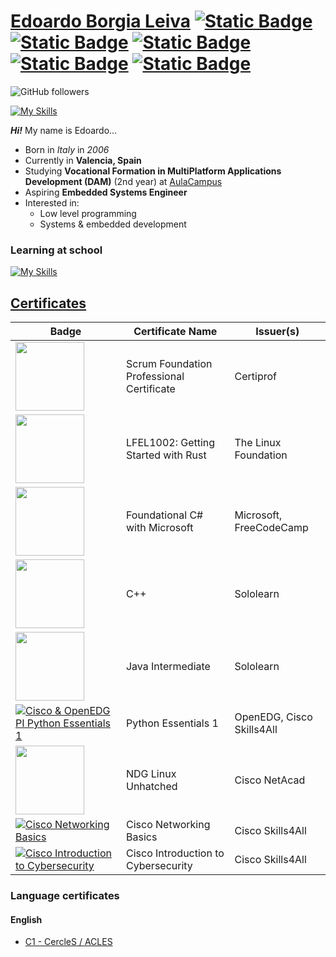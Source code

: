 # [Edoardo Borgia Leiva](https://github.com/Edoardo-B-Leiva) [![Static Badge](https://img.shields.io/badge/Github-Github?style=flat-square&logo=Github&logoColor=%23FFFFFF&color=%230a0a0a)](https://github.com/Edoardo-B-Leiva) [![Static Badge](https://img.shields.io/badge/LinkedIn-LinkedIn?style=flat-square&logo=linkedin&logoColor=%230A66C2&color=%230a0a0a)](https://www.linkedin.com/in/edoardo-b-leiva/) [![Static Badge](https://img.shields.io/badge/credly-0a0a0a?style=flat-square&logo=credly&labelColor=230a0a0a)](https://www.credly.com/users/edoardo-borgia-leiva) [![Static Badge](https://img.shields.io/badge/LeetCode-LeetCode?style=flat-square&logo=leetcode&logoColor=%23FFA116&color=%230a0a0a)](https://leetcode.com/Edoardo-B-Leiva/) [![Static Badge](https://img.shields.io/badge/CodeForces-CodeForces?style=flat-square&logo=codeforces&logoColor=%231F8ACB&color=%230a0a0a)](https://codeforces.com/profile/Generic_Boi69) 

![GitHub followers](https://img.shields.io/github/followers/Edoardo-B-Leiva?label=Github%20Followers&style=flat-square&logo=github)

[![My Skills](https://skillicons.dev/icons?i=linux,bash,github,git,c,cpp,cs,rust,python,markdown)](https://skillicons.dev)

___Hi!___ My name is Edoardo...
- Born in *Italy* in *2006*
- Currently in **Valencia, Spain**
- Studying **Vocational Formation in MultiPlatform Applications Development (DAM)** (2nd year) at [AulaCampus](https://aulacampus.com/)
- Aspiring __Embedded Systems Engineer__
- Interested in:
  - Low level programming
  - Systems & embedded development

### Learning at school
[![My Skills](https://skillicons.dev/icons?i=java,mysql,html,css,bootstrap,javascript,git,github,powershell)](https://skillicons.dev)
## [Certificates](https://github.com/Edoardo-B-Leiva/Edoardo-B-Leiva/blob/main/Certificates.md)
|Badge|Certificate Name|Issuer(s)|
|-|-|-|
|[<img height="110px" src="https://images.credly.com/images/b1bc1abc-c04c-4b80-b3b8-eb13f521eb60/blob">](https://www.credly.com/badges/dbee24e4-0808-425e-962e-257be6f154d2/public_url)|Scrum Foundation Professional Certificate|Certiprof|
|[<img height="110px" src="https://images.credly.com/images/f0ea261a-b9b5-4451-810f-271943e2a6a9/blob">](https://www.credly.com/badges/28dd4ae1-4b2c-4f7b-a8a6-1d5e943969ff/public_url)|LFEL1002: Getting Started with Rust|The Linux Foundation|
|[<img height="110px" src="https://upload.wikimedia.org/wikipedia/commons/thumb/d/d2/C_Sharp_Logo_2023.svg/205px-C_Sharp_Logo_2023.svg.png">](https://www.freecodecamp.org/certification/fcc6082798f-ea0c-461a-8572-ad4df08189a0/foundational-c-sharp-with-microsoft)|Foundational C# with Microsoft|Microsoft, FreeCodeCamp|Nov 2024|
|[<img height="110px" src="https://api2.sololearn.com/v2/certificates/CC-4GYDMCC2/image/png">](https://www.sololearn.com/certificates/CC-4GYDMCC2)|C++|Sololearn|
|[<img height="110px" src="https://api2.sololearn.com/v2/certificates/CC-UY6VPPHR/image/png">](https://www.sololearn.com/certificates/CC-UY6VPPHR)|Java Intermediate|Sololearn|
|[![Cisco & OpenEDG PI Python Essentials 1](https://images.credly.com/size/110x110/images/68c0b94d-f6ac-40b1-a0e0-921439eb092e/image.png)](https://www.credly.com/badges/9adfaa8d-f71d-4fe5-8665-ffc1ac0e3e1e/public_url)|Python Essentials 1|OpenEDG, Cisco Skills4All|
|[<img height="110px" src="https://images.credly.com/images/f25ec9d4-c59d-49b9-944a-f160012e81cd/image.png">](https://www.credly.com/badges/d3a86c15-cc75-498a-9fa6-d41539b45e6a)|NDG Linux Unhatched|Cisco NetAcad|
|[![Cisco Networking Basics](https://images.credly.com/size/110x110/images/5bdd6a39-3e03-4444-9510-ecff80c9ce79/image.png)](https://www.credly.com/badges/101addd8-74f6-4613-8936-a7410b03f99b/public_url)|Cisco Networking Basics|Cisco Skills4All|
|[![Cisco Introduction to Cybersecurity](https://images.credly.com/size/110x110/images/af8c6b4e-fc31-47c4-8dcb-eb7a2065dc5b/I2CS__1_.png)](https://www.credly.com/badges/a638ab23-0755-42a7-a53c-14d5c9f45c81/public_url)|Cisco Introduction to Cybersecurity|Cisco Skills4All|

### Language certificates

#### English
- [C1 - CercleS / ACLES](https://www.acles.es/index.php/en/)
